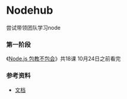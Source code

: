 # Nodehub
尝试带领团队学习node

### 第一阶段

《[Node.js 包教不包会](https://github.com/alsotang/node-lessons)》共18课 10月24日之前看完



### 参考资料

- [文档](https://github.com/Yunkou/nodehub/tree/master/%E6%96%87%E6%A1%A3)


